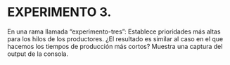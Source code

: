 # EXPERIMENTO 3.
En una rama llamada “experimento-tres”:
Establece prioridades más altas para los hilos de los productores.
¿El resultado es similar al caso en el que hacemos los tiempos de producción más cortos? Muestra una captura del output de la consola.
